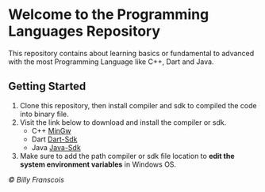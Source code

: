 # Welcome to the Programming Languages Repository

This repository contains about learning basics or fundamental to advanced with the most Programming Language like C++, Dart and Java.

## Getting Started

1. Clone this repository, then install compiler and sdk to compiled the code into binary file.
2. Visit the link below to download and install the compiler or sdk.
   - C++ [MinGw](https://sourceforge.net/projects/mingw-w64/)
   - Dart [Dart-Sdk](http://gekorm.com/dart-windows/)
   - Java [Java-Sdk](https://www.oracle.com/java/technologies/javase-downloads.html)
3. Make sure to add the path compiler or sdk file location to <b>edit the system environment variables</b> in Windows OS.

<i> © Billy Franscois </i>